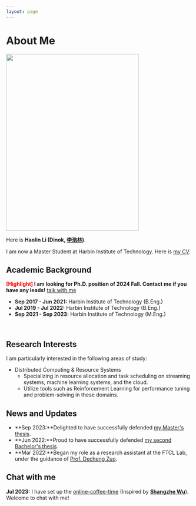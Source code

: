 ```yaml
---
layout: page
---
```


# About Me

<img src="https://dinokli818.github.io/fav.jpg" class="floatpic" width="360" height="480">

Here is **Haolin Li (Dinok, [李浩林](https://dinokli818.github.io/file/李浩林-个人简历.pdf))**.

I am now a Master Student at Harbin Institute of Technology. Here is [my CV](https://dinokli818.github.io/file/CV-HaolinLi.pdf).


## Academic Background

**<font color='red'>[Highlight]</font> I am looking for Ph.D. position of 2024 Fall. Contact me if you have any leads!** [talk with me](https://calendly.com/dinokli818/online-coffee-time)

- **Sep 2017 - Jun 2021:** Harbin Institute of Technology (B.Eng.)
- **Jul 2019 - Jul 2022:** Harbin Institute of Technology (B.Eng.)
- **Sep 2021 - Sep 2023:** Harbin Institute of Technology (M.Eng.)
<br>

## Research Interests
I am particularly interested in the following areas of study:
- Distributed Computing & Resource Systems
  - Specializing in resource allocation and task scheduling on streaming systems, machine learning systems, and the cloud.
  - Utilize tools such as Reinforcement Learning for performance tuning and problem-solving in these domains.



## News and Updates

- **Sep 2023:**Delighted to have successfully defended [my Master's thesis](https://dinokli818.github.io/publications).
- **Jun 2022:**Proud to have successfully defended [my second Bachelor's thesis](https://dinokli818.github.io/publications).
- **Mar 2022:**Began my role as a research assistant at the FTCL Lab, under the guidance of  [Prof. Decheng Zuo](http://homepage.hit.edu.cn/zuodecheng?lang=zh).

## Chat with me

**Jul 2023:** I have set up the [online-coffee-time](https://calendly.com/dinokli818/online-coffee-time) (Inspired by **[Shangzhe Wu](https://elliottwu.com/)**). Welcome to chat with me!

<!-- Calendly inline widget begin -->

<div class="calendly-inline-widget" data-url="https://calendly.com/dinokli818/online-coffee-time" style="min-width:320px;height:630px;"></div>
<script type="text/javascript" src="https://assets.calendly.com/assets/external/widget.js" async></script>
<!-- Calendly inline widget end -->



